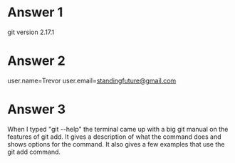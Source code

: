 # Answer 1
git version 2.17.1 
# Answer 2
user.name=Trevor
user.email=standingfuture@gmail.com
# Answer 3
When I typed "git --help" the terminal came up with a big git manual on the features of git add. It gives a description of what the command does and shows options for the command. It also gives a few examples that use the git add command.
